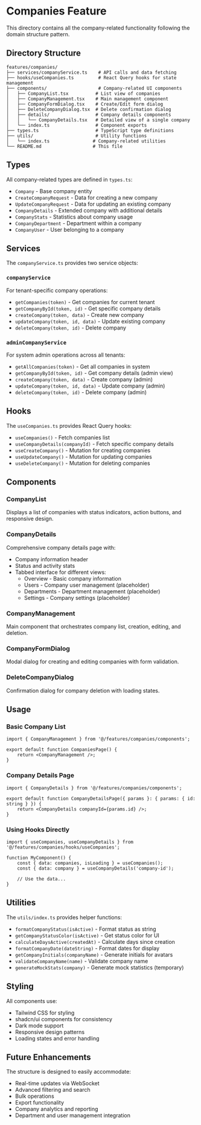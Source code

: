 # Companies Feature

This directory contains all the company-related functionality following the domain structure pattern.

## Directory Structure

```
features/companies/
├── services/companyService.ts    # API calls and data fetching
├── hooks/useCompanies.ts         # React Query hooks for state management
├── components/                   # Company-related UI components
│   ├── CompanyList.tsx          # List view of companies
│   ├── CompanyManagement.tsx    # Main management component
│   ├── CompanyFormDialog.tsx    # Create/Edit form dialog
│   ├── DeleteCompanyDialog.tsx  # Delete confirmation dialog
│   ├── details/                 # Company details components
│   │   └── CompanyDetails.tsx   # Detailed view of a single company
│   └── index.ts                 # Component exports
├── types.ts                     # TypeScript type definitions
├── utils/                       # Utility functions
│   └── index.ts                # Company-related utilities
└── README.md                   # This file
```

## Types

All company-related types are defined in `types.ts`:

- `Company` - Base company entity
- `CreateCompanyRequest` - Data for creating a new company
- `UpdateCompanyRequest` - Data for updating an existing company
- `CompanyDetails` - Extended company with additional details
- `CompanyStats` - Statistics about company usage
- `CompanyDepartment` - Department within a company
- `CompanyUser` - User belonging to a company

## Services

The `companyService.ts` provides two service objects:

### `companyService`
For tenant-specific company operations:
- `getCompanies(token)` - Get companies for current tenant
- `getCompanyById(token, id)` - Get specific company details
- `createCompany(token, data)` - Create new company
- `updateCompany(token, id, data)` - Update existing company
- `deleteCompany(token, id)` - Delete company

### `adminCompanyService`
For system admin operations across all tenants:
- `getAllCompanies(token)` - Get all companies in system
- `getCompanyById(token, id)` - Get company details (admin view)
- `createCompany(token, data)` - Create company (admin)
- `updateCompany(token, id, data)` - Update company (admin)
- `deleteCompany(token, id)` - Delete company (admin)

## Hooks

The `useCompanies.ts` provides React Query hooks:

- `useCompanies()` - Fetch companies list
- `useCompanyDetails(companyId)` - Fetch specific company details
- `useCreateCompany()` - Mutation for creating companies
- `useUpdateCompany()` - Mutation for updating companies
- `useDeleteCompany()` - Mutation for deleting companies

## Components

### CompanyList
Displays a list of companies with status indicators, action buttons, and responsive design.

### CompanyDetails
Comprehensive company details page with:
- Company information header
- Status and activity stats
- Tabbed interface for different views:
  - Overview - Basic company information
  - Users - Company user management (placeholder)
  - Departments - Department management (placeholder)
  - Settings - Company settings (placeholder)

### CompanyManagement
Main component that orchestrates company list, creation, editing, and deletion.

### CompanyFormDialog
Modal dialog for creating and editing companies with form validation.

### DeleteCompanyDialog
Confirmation dialog for company deletion with loading states.

## Usage

### Basic Company List
```tsx
import { CompanyManagement } from '@/features/companies/components';

export default function CompaniesPage() {
    return <CompanyManagement />;
}
```

### Company Details Page
```tsx
import { CompanyDetails } from '@/features/companies/components';

export default function CompanyDetailsPage({ params }: { params: { id: string } }) {
    return <CompanyDetails companyId={params.id} />;
}
```

### Using Hooks Directly
```tsx
import { useCompanies, useCompanyDetails } from '@/features/companies/hooks/useCompanies';

function MyComponent() {
    const { data: companies, isLoading } = useCompanies();
    const { data: company } = useCompanyDetails('company-id');
    
    // Use the data...
}
```

## Utilities

The `utils/index.ts` provides helper functions:

- `formatCompanyStatus(isActive)` - Format status as string
- `getCompanyStatusColor(isActive)` - Get status color for UI
- `calculateDaysActive(createdAt)` - Calculate days since creation
- `formatCompanyDate(dateString)` - Format dates for display
- `getCompanyInitials(companyName)` - Generate initials for avatars
- `validateCompanyName(name)` - Validate company name
- `generateMockStats(company)` - Generate mock statistics (temporary)

## Styling

All components use:
- Tailwind CSS for styling
- shadcn/ui components for consistency
- Dark mode support
- Responsive design patterns
- Loading states and error handling

## Future Enhancements

The structure is designed to easily accommodate:
- Real-time updates via WebSocket
- Advanced filtering and search
- Bulk operations
- Export functionality
- Company analytics and reporting
- Department and user management integration 